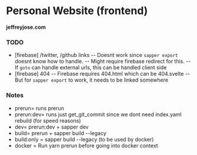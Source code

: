 # Personal Website (frontend)
**jeffreyjose.com**


### TODO
- [firebase] /twitter, /github links
-- Doesnt work since `sapper export` doesnt know how to handle.
-- Might require firebase redirect for this.
-- If `goto` can handle external urls, this can be handled client side
- [firebase] 404
-- Firebase requires 404.html which can be 404.svelte
-- But for `sapper export` to work, it needs to be linked somewhere

### Notes
- prerun= runs prerun
- prerun:dev= runs just get_git_commit since we dont need index.yaml rebuild (for speed reasons)
- dev= prerun:dev + sapper dev
- build= prerun + sapper build --legacy
- build:only = sapper build --legacy (to be used by docker)
- docker = Run yarn prerun  before going into docker context

